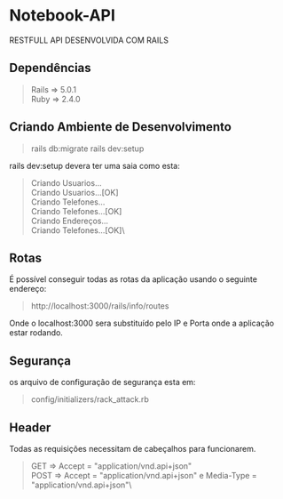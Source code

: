 # Notebook-API

RESTFULL API DESENVOLVIDA COM RAILS

## Dependências

> Rails => 5.0.1\
> Ruby => 2.4.0

## Criando Ambiente de Desenvolvimento
> rails db:migrate
> rails dev:setup

rails dev:setup devera ter uma saia como esta:
>Criando Usuarios...\
Criando Usuarios...[OK]\
Criando Telefones...\
Criando Telefones...[OK]\
Criando Endereços...\
Criando Telefones...[OK]\

## Rotas
É possível conseguir todas as rotas da aplicação usando o seguinte endereço:
> http://localhost:3000/rails/info/routes

Onde o localhost:3000 sera substituído pelo IP e Porta onde a aplicação estar rodando. 

## Segurança
os arquivo de configuração de segurança esta em:
> config/initializers/rack_attack.rb

## Header

Todas as requisições necessitam de cabeçalhos para funcionarem.

> GET => Accept = "application/vnd.api+json"\
> POST => Accept = "application/vnd.api+json" e Media-Type = "application/vnd.api+json"\
